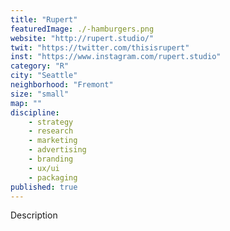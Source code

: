 ```yaml
---
title: "Rupert"
featuredImage: ./-hamburgers.png
website: "http://rupert.studio/"
twit: "https://twitter.com/thisisrupert"
inst: "https://www.instagram.com/rupert.studio"
category: "R"
city: "Seattle"
neighborhood: "Fremont"
size: "small"
map: ""
discipline:
    - strategy
    - research
    - marketing
    - advertising
    - branding
    - ux/ui
    - packaging
published: true
---
```


Description
